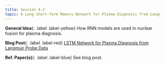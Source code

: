 ```yaml
---
title: Session 4-2
topic: A Long Short-Term Memory Network for Plasma Diagnosis from Langmuir Probe Data
---
```




**General Idea**{: .label .label-yellow}
How RNN models are used in nuclear fusion for plasma diagnosis.

**Blog Post**{: .label .label-red}
[LSTM Network for Plasma Diagnosis from Langmuir Probe Data](https://jaz-jthompson.github.io/posts/2023/02/LSTM-NN-Langmuir/)

**Ref. Paper(s)**{: .label .label-blue}
See blog post.
